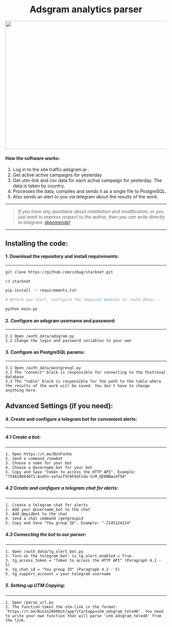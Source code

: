 <h1 align="center"">Adsgram analytics parser</h1>
<p align="center">
  <img width="1000" height="400" src="https://i.ibb.co/gFGYzYT/ADSGRAM.jpg">
</p>


#### How the software works:

1. Log in to the site traffic.adsgram.ai .
2. Get active active campaigns for yesterday 
3. Get utm-link and csv data for each active campaign for yesterday. The data is taken by country. 
4. Processes the data, compiles and sends it as a single file to PostgreSQL.
5. Also sends an alert to you via telegram about the results of the work.
---
> _If you have any questions about installation and modification, or you just want to express respect to the author, then you can write directly to telegram: [@anmendel]_

---

## Installing the code:
#### 1. Download the repository and install requirements:
---
```sh
git clone https://github.com/czbag/starknet.git

cd starknet

pip install -r requirements.txt

# Before you start, configure the required modules in /auth_data/...

python main.py
```
#### 2. Configure an adsgram username and password:
---
```
2.1 Open /auth_data/adsgram.py
2.2 Change the login and password variables to your own
```
#### 3. Configure an PostgreSQL params:
---
```
3.1 Open /auth_data/postgresql.py
3.2 The "connect" block is responsible for connecting to the Postresql database
3.3 The "table" block is responsible for the path to the table where the results of the work will be saved. You don't have to change anything here.
```

## Advanced Settings (if you need):
#### 4. Create and configure a telegram bot for convenient alerts:
---

##### 4.1 Create a bot:
---
```
1. Open https://t.me/BotFathe
2. Send a command /newbot
3. Choose a name for your bot
4. Choose a @username_bot for your bot
5. Copy and Save "Token to access the HTTP API". Example: "754618664071:AsdFn-safasfSFAFASFsda-ScM_QE8WNasdf59"
```
##### 4.2 Create and configure a telegram chat for alerts:
---
```
1. Create a telegram chat for alerts
2. Add your @username_bot to the chat 
3. Add @myidbot to the chat 
4. Send a chat command /getgroupid
5. Copy and Save "You group ID". Example: "-2145124124"
```
##### 4.3 Connecting the bot to our parser:
---
```
1. Open /auth_data/tg_alert_bot.py
2. Turn on the telegram bot: is_tg_alert_enabled = True. 
3. tg_access_token = "Token to access the HTTP API" (Paragraph 4.1 - 5)
4. tg_chat_id = "You group ID" (Paragraph 4.2 - 5)
5. tg_support_account = your telegram username 
```
##### 5. Setting up UTM Copying:
---
```
1. Open /parse_url.py
2. The function takes the utm-link in the format: 'https://t.me/Bcoin2048bot/app?startapp=utm_adsgram_tele40'. You need to write your own function that will parse 'utm_adsgram_tele40' from the link.
```

[//]: # 
   [@anmendel]: <https://t.me/anmendelr>
   [@BotFather]: <https://t.me/BotFather>
